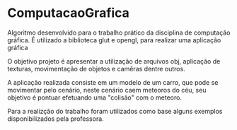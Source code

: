 # ComputacaoGrafica
Algoritmo desenvolvido para o trabalho prático da disciplina de computação gráfica. É utilizado a biblioteca glut e opengl, para realizar uma aplicação gráfica

O objetivo projeto é apresentar a utilização de arquivos obj, aplicação de texturas, movimentação de objetos e camêras dentre outros.

A aplicação realizada consiste em um modelo de um carro, que pode se movimentar pelo cenário, neste cenário caem meteoros do céu, seu objetivo é pontuar efetuando uma "colisão" com o meteoro.

Para a realizção do trabalho foram utilizados como base alguns exemplos disponibilizados pela professora.
